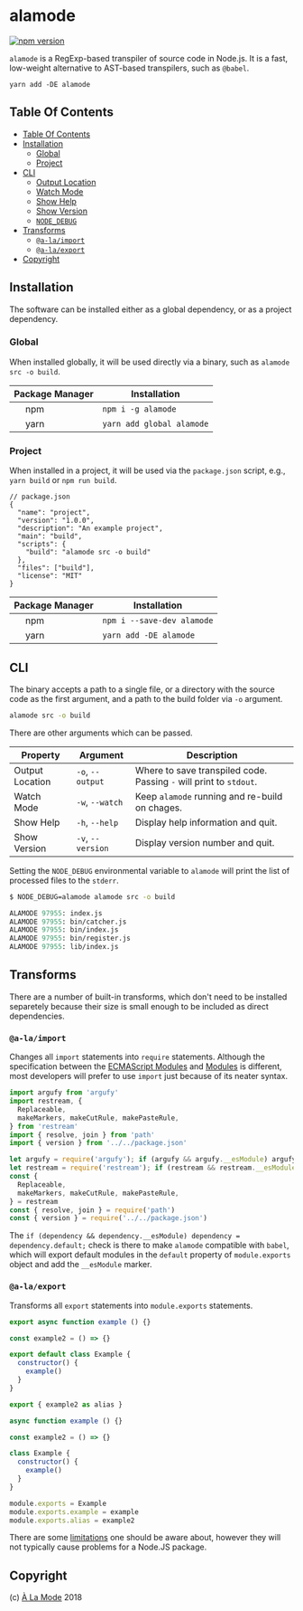 # alamode

[![npm version](https://badge.fury.io/js/alamode.svg)](https://npmjs.org/package/alamode)

`alamode` is  a RegExp-based transpiler of source code in Node.js. It is a fast, low-weight alternative to AST-based transpilers, such as `@babel`.

```
yarn add -DE alamode
```

## Table Of Contents

- [Table Of Contents](#table-of-contents)
- [Installation](#installation)
  * [Global](#global)
  * [Project](#project)
- [CLI](#cli)
  * [Output Location](#output-location)
  * [Watch Mode](#watch-mode)
  * [Show Help](#show-help)
  * [Show Version](#show-version)
  * [`NODE_DEBUG`](#node_debug)
- [Transforms](#transforms)
  * [`@a-la/import`](#a-laimport)
  * [`@a-la/export`](#a-laexport)
- [Copyright](#copyright)

## Installation

The software can be installed either as a global dependency, or as a project dependency.

### Global

When installed globally, it will be used directly via a binary, such as `alamode src -o build`.

| Package Manager | Installation |
| --------------- | ------------ |
| <img src='https://cdn.rawgit.com/a-la/alamode/HEAD/doc/Npm-logo.svg' height='16'> npm | `npm i -g alamode` |
| <img src='https://cdn.rawgit.com/a-la/alamode/HEAD/doc/yarn-kitten.svg' height='16'> yarn | `yarn add global alamode` |

### Project

When installed in a project, it will be used via the `package.json` script, e.g., `yarn build` or `npm run build`.

```json5
// package.json
{
  "name": "project",
  "version": "1.0.0",
  "description": "An example project",
  "main": "build",
  "scripts": {
    "build": "alamode src -o build"
  },
  "files": ["build"],
  "license": "MIT"
}
```

| Package Manager | Installation |
| --------------- | ------------ |
| <img src='https://cdn.rawgit.com/a-la/alamode/HEAD/doc/Npm-logo.svg' height='16'> npm | `npm i --save-dev alamode` |
| <img src='https://cdn.rawgit.com/a-la/alamode/HEAD/doc/yarn-kitten.svg' height='16'> yarn | `yarn add -DE alamode` |
## CLI

The binary accepts a path to a single file, or a directory with the source code as the first argument, and a path to the build folder via `-o` argument.

```sh
alamode src -o build
```

There are other arguments which can be passed.

| Property | Argument | Description |
| -------- | -------- | ----------- |
| <a name="output-location">Output Location</a> | `-o`, `--output` | Where to save transpiled code. Passing `-` will print to `stdout`. |
| <a name="watch-mode">Watch Mode</a> | `-w`, `--watch` | Keep `alamode` running and re-build on chages. |
| <a name="show-help">Show Help</a> | `-h`, `--help` | Display help information and quit. |
| <a name="show-version">Show Version</a> | `-v`, `--version` | Display version number and quit. |

Setting the <a name="node_debug">`NODE_DEBUG`</a> environmental variable to `alamode` will print the list of processed files to the `stderr`.

```sh
$ NODE_DEBUG=alamode alamode src -o build
```

```fs
ALAMODE 97955: index.js
ALAMODE 97955: bin/catcher.js
ALAMODE 97955: bin/index.js
ALAMODE 97955: bin/register.js
ALAMODE 97955: lib/index.js
```
## Transforms

There are a number of built-in transforms, which don't need to be installed separetely because their size is small enough to be included as direct dependencies.

### `@a-la/import`

Changes all `import` statements into `require` statements. Although the specification between the [ECMAScript Modules](https://nodejs.org/api/esm.html) and [Modules](https://nodejs.org/api/modules.html) is different, most developers will prefer to use `import` just because of its neater syntax.

```js
import argufy from 'argufy'
import restream, {
  Replaceable,
  makeMarkers, makeCutRule, makePasteRule,
} from 'restream'
import { resolve, join } from 'path'
import { version } from '../../package.json'
```

```js
let argufy = require('argufy'); if (argufy && argufy.__esModule) argufy = argufy.default;
let restream = require('restream'); if (restream && restream.__esModule) restream = restream.default;
const {
  Replaceable,
  makeMarkers, makeCutRule, makePasteRule,
} = restream
const { resolve, join } = require('path')
const { version } = require('../../package.json')
```

The `if (dependency && dependency.__esModule) dependency = dependency.default;` check is there to make `alamode` compatible with `babel`, which will export default modules in the `default` property of `module.exports` object and add the `__esModule` marker.

### `@a-la/export`

Transforms all `export` statements into `module.exports` statements.

```js
export async function example () {}

const example2 = () => {}

export default class Example {
  constructor() {
    example()
  }
}

export { example2 as alias }
```

```js
async function example () {}

const example2 = () => {}

class Example {
  constructor() {
    example()
  }
}

module.exports = Example
module.exports.example = example
module.exports.alias = example2
```

There are some [limitations](https://github.com/a-la/export#limitations) one should be aware about, however they will not typically cause problems for a Node.JS package.


## Copyright

(c) [À La Mode][1] 2018

[1]: https://alamode.cc
